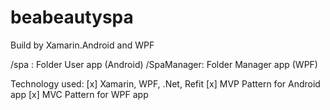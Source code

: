 # beabeautyspa
Build by Xamarin.Android and WPF

/spa :        Folder User app (Android)
/SpaManager:  Folder Manager app (WPF)

Technology used: 
[x] Xamarin, WPF, .Net, Refit
[x] MVP Pattern for Android app
[x] MVC Pattern for WPF app
